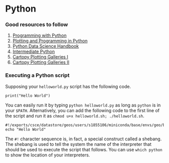# Python

### Good resources to follow
1. [Programming with Python](https://swcarpentry.github.io/python-novice-inflammation/)
2. [Plotting and Programming in Python](http://swcarpentry.github.io/python-novice-gapminder/)
3. [Python Data Science Handbook](https://jakevdp.github.io/PythonDataScienceHandbook/)
4. [Intermediate Python](https://book.pythontips.com/en/latest/#)
5. [Cartopy Plotting Galleries I](https://mp.weixin.qq.com/s/VLRAwsNNdX7Yvnxt-JVHFA)
6. [Cartopy Plotting Galleries II](https://stackoverflow.com/questions/55598249/showing-alaska-and-hawaii-in-cartopy-map)

### Executing a Python script
Supposing your `helloworld.py` script has the following code.
```
print("Hello World")
```
You can easily run it by typing `python helloworld.py` as long as `python` is in your `$PATH`. Alternatively, you can add the following code to the first line of the script and run it as `chmod u+x helloworld.sh; ./helloworld.sh`.
```
#!/exports/csce/datastore/geos/users/s1855106/miniconda/base/envs/geo/bin/python
echo "Hello World"
```
The `#!` character sequence is, in fact, a special construct called a shebang. The shebang is used to tell the system the name of the interpreter that should be used to execute the script that follows. You can use `which python` to show the location of your interpreters.
